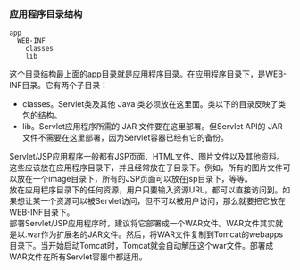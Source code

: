 ### 应用程序目录结构
```
app
  WEB-INF
    classes
    lib
```
这个目录结构最上面的app目录就是应用程序目录。在应用程序目录下，是WEB-INF目录。它有两个子目录： 

* classes。Servlet类及其他 Java 类必须放在这里面。类以下的目录反映了类包的结构。
* lib。Servlet应用程序所需的 JAR 文件要在这里部署。但Servlet API的 JAR 文件不需要在这里部署，因为Servlet容器已经有它的备份。


Servlet/JSP应用程序一般都有JSP页面、HTML文件、图片文件以及其他资料。这些应该放在应用程序目录下，并且经常放在子目录下。例如，所有的图片文件可以放在一个image目录下，所有的JSP页面可以放在jsp目录下，等等。  
放在应用程序目录下的任何资源，用户只要输入资源URL，都可以直接访问到。如果想让某一个资源可以被Servlet访问，但不可以被用户访问，那么就要把它放在WEB-INF目录下。  
部署Servlet/JSP应用程序时，建议将它部署成一个WAR文件。WAR文件其实就是以.war作为扩展名的JAR文件。然后，将WAR文件复制到Tomcat的webapps目录下。当开始启动Tomcat时，Tomcat就会自动解压这个war文件。部署成WAR文件在所有Servlet容器中都适用。